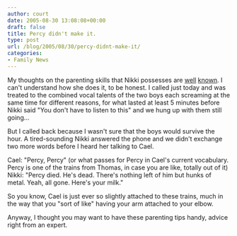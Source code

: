 ```yaml
---
author: court
date: 2005-08-30 13:08:08+00:00
draft: false
title: Percy didn't make it.
type: post
url: /blog/2005/08/30/percy-didnt-make-it/
categories:
- Family News
---
```


My thoughts on the parenting skills that Nikki possesses are [well](http://www.vallentyne.com/blog/archives/2005/01/heres_some_proo.html) [known](http://www.vallentyne.com/blog/archives/2004/10/nikki_is_a_supe.html).  I can't understand how she does it, to be honest.  I called just today and was treated to the combined vocal talents of the two boys each screaming at the same time for different reasons, for what lasted at least 5 minutes before Nikki said "You don't have to listen to this" and we hung up with them still going...

But I called back because I wasn't sure that the boys would survive the hour.  A tired-sounding Nikki answered the phone and we didn't exchange two more words before I heard her talking to Cael.  

Cael: "Percy, Percy" (or what passes for Percy in Cael's current vocabulary.  Percy is one of the trains from Thomas, in case you are like, totally out of it)
Nikki: "Percy died.  He's dead.  There's nothing left of him but hunks of metal.  Yeah, all gone.  Here's your milk."

So you know, Cael is just ever so slightly attached to these trains, much in the way that you "sort of like" having your arm attached to your elbow.

Anyway, I thought you may want to have these parenting tips handy, advice right from an expert.
